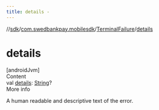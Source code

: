 ```yaml
---
title: details -
---
```

//[sdk](../../../index)/[com.swedbankpay.mobilesdk](../index)/[TerminalFailure](index)/[details](details)



# details  
[androidJvm]  
Content  
val [details](details): [String](https://kotlinlang.org/api/latest/jvm/stdlib/kotlin/-string/index.html)?  
More info  


A human readable and descriptive text of the error.

  



